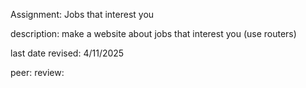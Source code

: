 Assignment: Jobs that interest you

description: make a website about jobs that interest you (use routers)

last date revised: 4/11/2025

peer:
review: